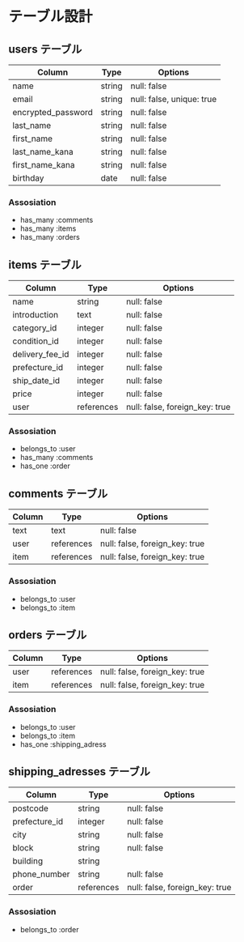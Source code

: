 # テーブル設計

## users テーブル

| Column             | Type    | Options                   |
| ------------------ | ------- | --------------------------|
| name               | string  | null: false               |
| email              | string  | null: false, unique: true |
| encrypted_password | string  | null: false               |
| last_name          | string  | null: false               |
| first_name         | string  | null: false               |
| last_name_kana     | string  | null: false               |
| first_name_kana    | string  | null: false               |
| birthday           | date    | null: false               |

### Assosiation

- has_many :comments
- has_many :items
- has_many :orders 


## items テーブル

| Column          | Type       | Options                        |
| --------------- | ---------- | ------------------------------ |
| name            | string     | null: false                    |
| introduction    | text       | null: false                    |
| category_id     | integer    | null: false                    |
| condition_id    | integer    | null: false                    |
| delivery_fee_id | integer    | null: false                    |
| prefecture_id   | integer    | null: false                    |
| ship_date_id    | integer    | null: false                    |
| price           | integer    | null: false                    |
| user            | references | null: false, foreign_key: true |

### Assosiation

- belongs_to :user
- has_many :comments
- has_one :order


## comments テーブル

| Column     | Type         | Options                        |
| ---------- | ------------ | ------------------------------ |
| text       | text         | null: false                    |
| user       | references   | null: false, foreign_key: true |
| item       | references   | null: false, foreign_key: true |

### Assosiation

- belongs_to :user
- belongs_to :item


## orders テーブル

| Column     | Type         | Options                        |
| ---------- | ------------ | ------------------------------ |
| user       | references   | null: false, foreign_key: true |
| item       | references   | null: false, foreign_key: true |

### Assosiation

- belongs_to :user
- belongs_to :item
- has_one :shipping_adress


## shipping_adresses テーブル

| Column        | Type         | Options                        |
| ------------- | ------------ | ------------------------------ |
| postcode      | string       | null: false                    |
| prefecture_id | integer      | null: false                    |
| city          | string       | null: false                    |
| block         | string       | null: false                    |
| building      | string       |                                |
| phone_number  | string       | null: false                    |
| order         | references   | null: false, foreign_key: true |
### Assosiation

- belongs_to :order